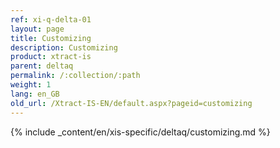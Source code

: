```yaml
---
ref: xi-q-delta-01
layout: page
title: Customizing
description: Customizing
product: xtract-is
parent: deltaq
permalink: /:collection/:path
weight: 1
lang: en_GB
old_url: /Xtract-IS-EN/default.aspx?pageid=customizing
---
```

{% include _content/en/xis-specific/deltaq/customizing.md %}

